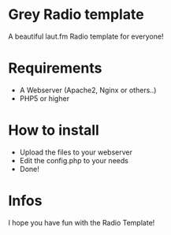 # Grey Radio template
A beautiful laut.fm Radio template for everyone!

# Requirements
- A Webserver (Apache2, Nginx or others..)
- PHP5 or higher

# How to install
- Upload the files to your webserver
- Edit the config.php to your needs
- Done!

# Infos
I hope you have fun with the Radio Template!

